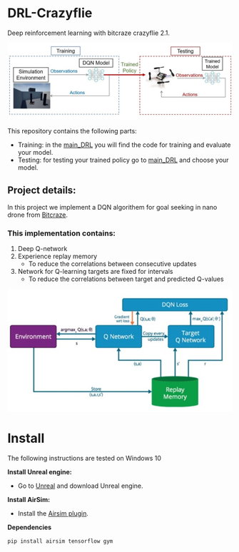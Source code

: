 # DRL-Crazyflie
Deep reinforcement learning with bitcraze crazyflie 2.1.

![DRL-Crazyflie](docs/methodology.jpeg)

This repository contains the following parts:
  - Training: in the [main_DRL](https://github.com/omritz/DRL-Crazyflie/main_DRL.py) you will find the code for training and evaluate your model.
  - Testing: for testing your trained policy go to [main_DRL](https://github.com/omritz/DRL-Crazyflie/main_crazyflie.py) and choose your model.

## Project details:
In this project we implement a DQN algorithem for goal seeking in nano drone from [Bitcraze](https://www.bitcraze.io).

### This implementation contains:

1. Deep Q-network
2. Experience replay memory
    - To reduce the correlations between consecutive updates
3. Network for Q-learning targets are fixed for intervals
    - To reduce the correlations between target and predicted Q-values
    
![DRL-Crazyflie](docs/DQN_flow_chart.jpeg)

# Install
 The following instructions are tested on Windows 10
 
 **Install Unreal engine:**
 - Go to [Unreal](https://www.unrealengine.com/en-US/get-now) and download Unreal engine.
    

**Install AirSim:**
- Install the [Airsim plugin](https://github.com/microsoft/AirSim).
    
**Dependencies**
```bash
pip install airsim tensorflow gym
```
